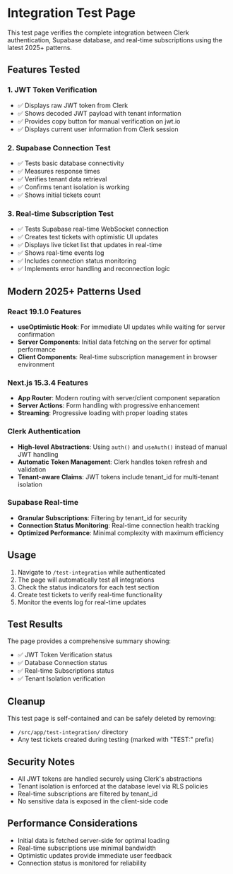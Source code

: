 # Integration Test Page

This test page verifies the complete integration between Clerk authentication, Supabase database, and real-time subscriptions using the latest 2025+ patterns.

## Features Tested

### 1. JWT Token Verification
- ✅ Displays raw JWT token from Clerk
- ✅ Shows decoded JWT payload with tenant information
- ✅ Provides copy button for manual verification on jwt.io
- ✅ Displays current user information from Clerk session

### 2. Supabase Connection Test
- ✅ Tests basic database connectivity
- ✅ Measures response times
- ✅ Verifies tenant data retrieval
- ✅ Confirms tenant isolation is working
- ✅ Shows initial tickets count

### 3. Real-time Subscription Test
- ✅ Tests Supabase real-time WebSocket connection
- ✅ Creates test tickets with optimistic UI updates
- ✅ Displays live ticket list that updates in real-time
- ✅ Shows real-time events log
- ✅ Includes connection status monitoring
- ✅ Implements error handling and reconnection logic

## Modern 2025+ Patterns Used

### React 19.1.0 Features
- **useOptimistic Hook**: For immediate UI updates while waiting for server confirmation
- **Server Components**: Initial data fetching on the server for optimal performance
- **Client Components**: Real-time subscription management in browser environment

### Next.js 15.3.4 Features
- **App Router**: Modern routing with server/client component separation
- **Server Actions**: Form handling with progressive enhancement
- **Streaming**: Progressive loading with proper loading states

### Clerk Authentication
- **High-level Abstractions**: Using `auth()` and `useAuth()` instead of manual JWT handling
- **Automatic Token Management**: Clerk handles token refresh and validation
- **Tenant-aware Claims**: JWT tokens include tenant_id for multi-tenant isolation

### Supabase Real-time
- **Granular Subscriptions**: Filtering by tenant_id for security
- **Connection Status Monitoring**: Real-time connection health tracking
- **Optimized Performance**: Minimal complexity with maximum efficiency

## Usage

1. Navigate to `/test-integration` while authenticated
2. The page will automatically test all integrations
3. Check the status indicators for each test section
4. Create test tickets to verify real-time functionality
5. Monitor the events log for real-time updates

## Test Results

The page provides a comprehensive summary showing:
- ✅ JWT Token Verification status
- ✅ Database Connection status  
- ✅ Real-time Subscriptions status
- ✅ Tenant Isolation verification

## Cleanup

This test page is self-contained and can be safely deleted by removing:
- `/src/app/test-integration/` directory
- Any test tickets created during testing (marked with "TEST:" prefix)

## Security Notes

- All JWT tokens are handled securely using Clerk's abstractions
- Tenant isolation is enforced at the database level via RLS policies
- Real-time subscriptions are filtered by tenant_id
- No sensitive data is exposed in the client-side code

## Performance Considerations

- Initial data is fetched server-side for optimal loading
- Real-time subscriptions use minimal bandwidth
- Optimistic updates provide immediate user feedback
- Connection status is monitored for reliability
